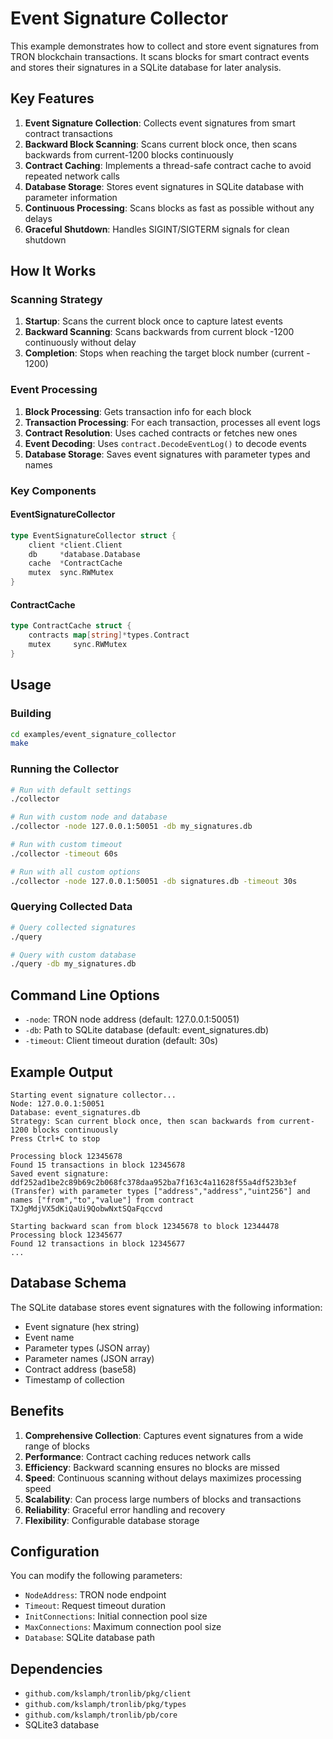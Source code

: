 # Event Signature Collector

This example demonstrates how to collect and store event signatures from TRON blockchain transactions. It scans blocks for smart contract events and stores their signatures in a SQLite database for later analysis.

## Key Features

1. **Event Signature Collection**: Collects event signatures from smart contract transactions
2. **Backward Block Scanning**: Scans current block once, then scans backwards from current-1200 blocks continuously
3. **Contract Caching**: Implements a thread-safe contract cache to avoid repeated network calls
4. **Database Storage**: Stores event signatures in SQLite database with parameter information
5. **Continuous Processing**: Scans blocks as fast as possible without any delays
6. **Graceful Shutdown**: Handles SIGINT/SIGTERM signals for clean shutdown

## How It Works

### Scanning Strategy
1. **Startup**: Scans the current block once to capture latest events
2. **Backward Scanning**: Scans backwards from current block -1200 continuously without delay
3. **Completion**: Stops when reaching the target block number (current - 1200)

### Event Processing
1. **Block Processing**: Gets transaction info for each block
2. **Transaction Processing**: For each transaction, processes all event logs
3. **Contract Resolution**: Uses cached contracts or fetches new ones
4. **Event Decoding**: Uses `contract.DecodeEventLog()` to decode events
5. **Database Storage**: Saves event signatures with parameter types and names

### Key Components

#### EventSignatureCollector
```go
type EventSignatureCollector struct {
    client *client.Client
    db     *database.Database
    cache  *ContractCache
    mutex  sync.RWMutex
}
```

#### ContractCache
```go
type ContractCache struct {
    contracts map[string]*types.Contract
    mutex     sync.RWMutex
}
```

## Usage

### Building
```bash
cd examples/event_signature_collector
make
```

### Running the Collector
```bash
# Run with default settings
./collector

# Run with custom node and database
./collector -node 127.0.0.1:50051 -db my_signatures.db

# Run with custom timeout
./collector -timeout 60s

# Run with all custom options
./collector -node 127.0.0.1:50051 -db signatures.db -timeout 30s
```

### Querying Collected Data
```bash
# Query collected signatures
./query

# Query with custom database
./query -db my_signatures.db
```

## Command Line Options

- `-node`: TRON node address (default: 127.0.0.1:50051)
- `-db`: Path to SQLite database (default: event_signatures.db)
- `-timeout`: Client timeout duration (default: 30s)

## Example Output

```
Starting event signature collector...
Node: 127.0.0.1:50051
Database: event_signatures.db
Strategy: Scan current block once, then scan backwards from current-1200 blocks continuously
Press Ctrl+C to stop

Processing block 12345678
Found 15 transactions in block 12345678
Saved event signature: ddf252ad1be2c89b69c2b068fc378daa952ba7f163c4a11628f55a4df523b3ef (Transfer) with parameter types ["address","address","uint256"] and names ["from","to","value"] from contract TXJgMdjVX5dKiQaUi9QobwNxtSQaFqccvd

Starting backward scan from block 12345678 to block 12344478
Processing block 12345677
Found 12 transactions in block 12345677
...
```

## Database Schema

The SQLite database stores event signatures with the following information:
- Event signature (hex string)
- Event name
- Parameter types (JSON array)
- Parameter names (JSON array)
- Contract address (base58)
- Timestamp of collection

## Benefits

1. **Comprehensive Collection**: Captures event signatures from a wide range of blocks
2. **Performance**: Contract caching reduces network calls
3. **Efficiency**: Backward scanning ensures no blocks are missed
4. **Speed**: Continuous scanning without delays maximizes processing speed
5. **Scalability**: Can process large numbers of blocks and transactions
6. **Reliability**: Graceful error handling and recovery
7. **Flexibility**: Configurable database storage

## Configuration

You can modify the following parameters:
- `NodeAddress`: TRON node endpoint
- `Timeout`: Request timeout duration
- `InitConnections`: Initial connection pool size
- `MaxConnections`: Maximum connection pool size
- `Database`: SQLite database path

## Dependencies

- `github.com/kslamph/tronlib/pkg/client`
- `github.com/kslamph/tronlib/pkg/types`
- `github.com/kslamph/tronlib/pb/core`
- SQLite3 database 